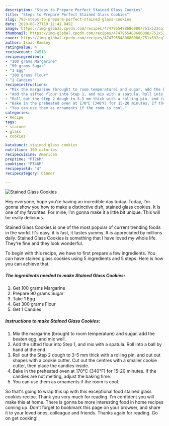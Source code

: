 ```yaml
---
description: "Steps to Prepare Perfect Stained Glass Cookies"
title: "Steps to Prepare Perfect Stained Glass Cookies"
slug: 793-steps-to-prepare-perfect-stained-glass-cookies
date: 2020-08-27T19:11:41.049Z
image: https://img-global.cpcdn.com/recipes/4747955488686080/751x532cq70/stained-glass-cookies-recipe-main-photo.jpg
thumbnail: https://img-global.cpcdn.com/recipes/4747955488686080/751x532cq70/stained-glass-cookies-recipe-main-photo.jpg
cover: https://img-global.cpcdn.com/recipes/4747955488686080/751x532cq70/stained-glass-cookies-recipe-main-photo.jpg
author: Isaac Ramsey
ratingvalue: 4
reviewcount: 24518
recipeingredient:
- "100 grams Margarine"
- "90 grams Sugar"
- "1 Egg"
- "300 grams Flour"
- "1 Candies"
recipeinstructions:
- "Mix the margarine (brought to room temperature) and sugar, add the beaten egg, and mix well."
- "Add the sifted flour into Step 1, and mix with a spatula. Roll into a ball by hand at the end."
- "Roll out the Step 2 dough to 3-5 mm thick with a rolling pin, and cut out shapes with a cookie cutter. Cut out the centres with a smaller cookie cutter, then place the candies inside."
- "Bake in the preheated oven at 170℃ (340℉) for 15-20 minutes. If the candies are not melting, adjust the baking time."
- "You can use them as ornaments if the room is cool."
categories:
- Recipe
tags:
- stained
- glass
- cookies

katakunci: stained glass cookies 
nutrition: 160 calories
recipecuisine: American
preptime: "PT26M"
cooktime: "PT46M"
recipeyield: "4"
recipecategory: Dinner

---
```



![Stained Glass Cookies](https://img-global.cpcdn.com/recipes/4747955488686080/751x532cq70/stained-glass-cookies-recipe-main-photo.jpg)

Hey everyone, hope you're having an incredible day today. Today, I'm gonna show you how to make a distinctive dish, stained glass cookies. It is one of my favorites. For mine, I'm gonna make it a little bit unique. This will be really delicious.

Stained Glass Cookies is one of the most popular of current trending foods in the world. It's easy, it is fast, it tastes yummy. It is appreciated by millions daily. Stained Glass Cookies is something that I have loved my whole life. They're fine and they look wonderful.




To begin with this recipe, we have to first prepare a few ingredients. You can have stained glass cookies using 5 ingredients and 5 steps. Here is how you can achieve that.

<!--inarticleads1-->

##### The ingredients needed to make Stained Glass Cookies:

1. Get 100 grams Margarine
1. Prepare 90 grams Sugar
1. Take 1 Egg
1. Get 300 grams Flour
1. Get 1 Candies




<!--inarticleads2-->

##### Instructions to make Stained Glass Cookies:

1. Mix the margarine (brought to room temperature) and sugar, add the beaten egg, and mix well.
1. Add the sifted flour into Step 1, and mix with a spatula. Roll into a ball by hand at the end.
1. Roll out the Step 2 dough to 3-5 mm thick with a rolling pin, and cut out shapes with a cookie cutter. Cut out the centres with a smaller cookie cutter, then place the candies inside.
1. Bake in the preheated oven at 170℃ (340℉) for 15-20 minutes. If the candies are not melting, adjust the baking time.
1. You can use them as ornaments if the room is cool.




So that's going to wrap this up with this exceptional food stained glass cookies recipe. Thank you very much for reading. I'm confident you will make this at home. There is gonna be more interesting food in home recipes coming up. Don't forget to bookmark this page on your browser, and share it to your loved ones, colleague and friends. Thanks again for reading. Go on get cooking!
